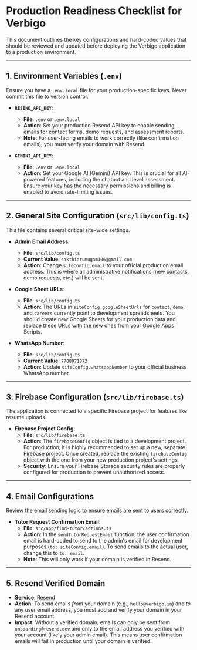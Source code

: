 # Production Readiness Checklist for Verbigo

This document outlines the key configurations and hard-coded values that should be reviewed and updated before deploying the Verbigo application to a production environment.

---

## 1. Environment Variables (`.env`)

Ensure you have a `.env.local` file for your production-specific keys. Never commit this file to version control.

-   **`RESEND_API_KEY`**:
    -   **File**: `.env` or `.env.local`
    -   **Action**: Set your production Resend API key to enable sending emails for contact forms, demo requests, and assessment reports.
    -   **Note**: For user-facing emails to work correctly (like confirmation emails), you must verify your domain with Resend.

-   **`GEMINI_API_KEY`**:
    -   **File**: `.env` or `.env.local`
    -   **Action**: Set your Google AI (Gemini) API key. This is crucial for all AI-powered features, including the chatbot and level assessment. Ensure your key has the necessary permissions and billing is enabled to avoid rate-limiting issues.

---

## 2. General Site Configuration (`src/lib/config.ts`)

This file contains several critical site-wide settings.

-   **Admin Email Address**:
    -   **File**: `src/lib/config.ts`
    -   **Current Value**: `sakthiarumugam106@gmail.com`
    -   **Action**: Change `siteConfig.email` to your official production email address. This is where all administrative notifications (new contacts, demo requests, etc.) will be sent.

-   **Google Sheet URLs**:
    -   **File**: `src/lib/config.ts`
    -   **Action**: The URLs in `siteConfig.googleSheetUrls` for `contact`, `demo`, and `careers` currently point to development spreadsheets. You should create new Google Sheets for your production data and replace these URLs with the new ones from your Google Apps Scripts.

-   **WhatsApp Number**:
    -   **File**: `src/lib/config.ts`
    -   **Current Value**: `7708071872`
    -   **Action**: Update `siteConfig.whatsappNumber` to your official business WhatsApp number.

---

## 3. Firebase Configuration (`src/lib/firebase.ts`)

The application is connected to a specific Firebase project for features like resume uploads.

-   **Firebase Project Config**:
    -   **File**: `src/lib/firebase.ts`
    -   **Action**: The `firebaseConfig` object is tied to a development project. For production, it is highly recommended to set up a new, separate Firebase project. Once created, replace the existing `firebaseConfig` object with the one from your new production project's settings.
    -   **Security**: Ensure your Firebase Storage security rules are properly configured for production to prevent unauthorized access.

---

## 4. Email Configurations

Review the email sending logic to ensure emails are sent to users correctly.

-   **Tutor Request Confirmation Email**:
    -   **File**: `src/app/find-tutor/actions.ts`
    -   **Action**: In the `sendTutorRequestEmail` function, the user confirmation email is hard-coded to send to the admin's email for development purposes (`to: siteConfig.email`). To send emails to the actual user, change this to `to: email`.
    -   **Note**: This will only work if your domain is verified in Resend.

---

## 5. Resend Verified Domain

-   **Service**: [Resend](https://resend.com/)
-   **Action**: To send emails *from* your domain (e.g., `hello@verbigo.in`) and *to* any user email address, you must add and verify your domain in your Resend account.
-   **Impact**: Without a verified domain, emails can only be sent from `onboarding@resend.dev` and only to the email address you verified with your account (likely your admin email). This means user confirmation emails will fail in production until your domain is verified.
